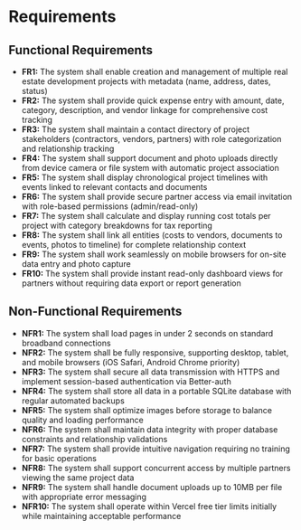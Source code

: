 # Requirements

## Functional Requirements

- **FR1:** The system shall enable creation and management of multiple real estate development projects with metadata (name, address, dates, status)
- **FR2:** The system shall provide quick expense entry with amount, date, category, description, and vendor linkage for comprehensive cost tracking
- **FR3:** The system shall maintain a contact directory of project stakeholders (contractors, vendors, partners) with role categorization and relationship tracking
- **FR4:** The system shall support document and photo uploads directly from device camera or file system with automatic project association
- **FR5:** The system shall display chronological project timelines with events linked to relevant contacts and documents
- **FR6:** The system shall provide secure partner access via email invitation with role-based permissions (admin/read-only)
- **FR7:** The system shall calculate and display running cost totals per project with category breakdowns for tax reporting
- **FR8:** The system shall link all entities (costs to vendors, documents to events, photos to timeline) for complete relationship context
- **FR9:** The system shall work seamlessly on mobile browsers for on-site data entry and photo capture
- **FR10:** The system shall provide instant read-only dashboard views for partners without requiring data export or report generation

## Non-Functional Requirements

- **NFR1:** The system shall load pages in under 2 seconds on standard broadband connections
- **NFR2:** The system shall be fully responsive, supporting desktop, tablet, and mobile browsers (iOS Safari, Android Chrome priority)
- **NFR3:** The system shall secure all data transmission with HTTPS and implement session-based authentication via Better-auth
- **NFR4:** The system shall store all data in a portable SQLite database with regular automated backups
- **NFR5:** The system shall optimize images before storage to balance quality and loading performance
- **NFR6:** The system shall maintain data integrity with proper database constraints and relationship validations
- **NFR7:** The system shall provide intuitive navigation requiring no training for basic operations
- **NFR8:** The system shall support concurrent access by multiple partners viewing the same project data
- **NFR9:** The system shall handle document uploads up to 10MB per file with appropriate error messaging
- **NFR10:** The system shall operate within Vercel free tier limits initially while maintaining acceptable performance
